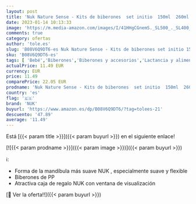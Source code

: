 ```yaml
---
layout: post
title: 'Nuk Nature Sense - Kits de biberones  set initio  150ml  260ml  chupete  con temp control'
date: 2023-01-14 10:13:33
image: 'https://m.media-amazon.com/images/I/41HHgCGnemS._SL500_._SL400_.jpg'
comments: true
category: ofertas
author: 'tole.es'
slug: 'B08V6Q9DT6-es Nuk Nature Sense - Kits de biberones set initio 150ml...'
sku: 'B08V6Q9DT6-es'
tags: [ 'Bebé','Biberones','Biberones y accesorios','Lactancia y alimentación','biberones','chupete','nuk','🇪🇸', ]
actualPrice: 11.49 EUR
currency: EUR
price: 11.49
comparePrice: 22.05 EUR
prodname: 'Nuk Nature Sense - Kits de biberones  set initio  150ml  260ml  chupete  con temp control'
country: 'es'
flag: '🇪🇸'
brand: 'NUK'
buyurl: 'https://www.amazon.es/dp/B08V6Q9DT6/?tag=tolees-21'
descuento: '47.89'
average: '11.49'
---
```


Está [{{< param title >}}]({{< param buyurl >}}) en el siguiente enlace!

[![{{< param prodname >}}]({{< param image >}})]({{< param buyurl >}})

ℹ️:

- Forma de la mandíbula más suave NUK , especialmente suave y flexible
- Biberones de PP
- Atractiva caja de regalo NUK con ventana de visualización

[🛒 Ver la oferta!!]({{< param buyurl >}})
